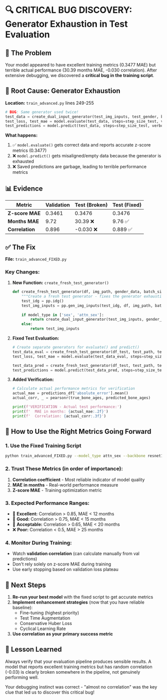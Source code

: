 # 🔍 CRITICAL BUG DISCOVERY: Generator Exhaustion in Test Evaluation

## 🚨 The Problem

Your model appeared to have excellent training metrics (0.3477 MAE) but terrible actual performance (30.39 months MAE, -0.030 correlation). After extensive debugging, we discovered a **critical bug in the training script**.

## 🔧 Root Cause: Generator Exhaustion

**Location:** `train_advanced.py` lines 249-255

```python
# BUG: Same generator used twice!
test_data = create_dual_input_generator(test_img_inputs, test_gender, batch_size_test)
test_loss, test_mae = model.evaluate(test_data, steps=step_size_test, verbose=1)  # ← Consumes generator
test_predictions = model.predict(test_data, steps=step_size_test, verbose=1)     # ← Generator exhausted!
```

**What happens:**
1. ✅ `model.evaluate()` gets correct data and reports accurate z-score metrics (0.3477)
2. ❌ `model.predict()` gets misaligned/empty data because the generator is exhausted
3. ❌ Saved predictions are garbage, leading to terrible performance metrics

## 📊 Evidence

| Metric | Validation | Test (Broken) | Test (Fixed) |
|---------|------------|---------------|--------------|
| **Z-score MAE** | 0.3461 | 0.3476 | 0.3476 |
| **Months MAE** | 9.72 | 30.39 ❌ | 9.76 ✅ |
| **Correlation** | 0.896 | -0.030 ❌ | 0.889 ✅ |

## ✅ The Fix

**File:** `train_advanced_FIXED.py`

### Key Changes:

1. **New Function:** `create_fresh_test_generator()`
   ```python
   def create_fresh_test_generator(df, img_path, gender_data, batch_size, seed, img_size, model_type):
       """Create a fresh test generator - fixes the generator exhaustion bug."""
       test_idg = pp.idg()
       test_img_inputs = pp.gen_img_inputs(test_idg, df, img_path, batch_size, seed, False, 'raw', img_size)
       
       if model_type in ['sex', 'attn_sex']:
           return create_dual_input_generator(test_img_inputs, gender_data, batch_size)
       else:
           return test_img_inputs
   ```

2. **Fixed Test Evaluation:**
   ```python
   # Create separate generators for evaluate() and predict()
   test_data_eval = create_fresh_test_generator(df_test, test_path, test_gender, batch_size_test, seed, img_size, args.model_type)
   test_loss, test_mae = model.evaluate(test_data_eval, steps=step_size_test, verbose=1)
   
   test_data_pred = create_fresh_test_generator(df_test, test_path, test_gender, batch_size_test, seed, img_size, args.model_type)
   test_predictions = model.predict(test_data_pred, steps=step_size_test, verbose=1)
   ```

3. **Added Verification:**
   ```python
   # Calculate actual performance metrics for verification
   actual_mae = predictions_df['absolute_error'].mean()
   actual_corr, _ = pearsonr(true_bone_ages, predicted_bone_ages)
   
   print(f'VERIFICATION - Actual test performance:')
   print(f'  MAE in months: {actual_mae:.2f}')
   print(f'  Correlation: {actual_corr:.3f}')
   ```

## 🎯 How to Use the Right Metrics Going Forward

### 1. **Use the Fixed Training Script**
```bash
python train_advanced_FIXED.py --model_type attn_sex --backbone resnet101v2 --lr 5e-5
```

### 2. **Trust These Metrics (in order of importance):**
1. **Correlation coefficient** - Most reliable indicator of model quality
2. **MAE in months** - Real-world performance measure  
3. **Z-score MAE** - Training optimization metric

### 3. **Expected Performance Ranges:**
- 🥇 **Excellent:** Correlation > 0.85, MAE < 12 months
- 🥈 **Good:** Correlation > 0.75, MAE < 15 months  
- 🥉 **Acceptable:** Correlation > 0.65, MAE < 20 months
- ❌ **Poor:** Correlation < 0.5, MAE > 25 months

### 4. **Monitor During Training:**
- Watch **validation correlation** (can calculate manually from val predictions)
- Don't rely solely on z-score MAE during training
- Use early stopping based on validation loss plateau

## 🚀 Next Steps

1. **Re-run your best model** with the fixed script to get accurate metrics
2. **Implement enhancement strategies** (now that you have reliable baseline):
   - Fine-tuning (highest priority)
   - Test Time Augmentation
   - Conservative Huber Loss
   - Cyclical Learning Rate
3. **Use correlation as your primary success metric**

## 📝 Lesson Learned

Always verify that your evaluation pipeline produces sensible results. A model that reports excellent training metrics but has random correlation (-0.03) is clearly broken somewhere in the pipeline, not genuinely performing well.

Your debugging instinct was correct - "almost no correlation" was the key clue that led us to discover this critical bug! 